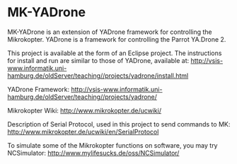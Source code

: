 MK-YADrone
==========
MK-YADrone is an extension of YADrone framework for controlling the Mikrokopter.
YADrone is a framework for controlling the Parrot YA.Drone 2.

This project is available at the form of an Eclipse project. The instructions for install and run are similar to those of YADrone, available at:
http://vsis-www.informatik.uni-hamburg.de/oldServer/teaching//projects/yadrone/install.html

YADrone Framework:
http://vsis-www.informatik.uni-hamburg.de/oldServer/teaching//projects/yadrone/

Mikrokopter Wiki:
http://www.mikrokopter.de/ucwiki/

Description of Serial Protocol, used in this project to send commands to MK:
http://www.mikrokopter.de/ucwiki/en/SerialProtocol

To simulate some of the Mikrokopter functions on software, you may try NCSimulator: 
http://www.mylifesucks.de/oss/NCSimulator/